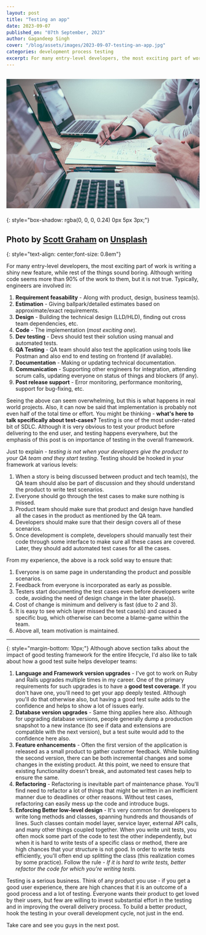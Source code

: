 ```yaml
---
layout: post
title: "Testing an app"
date: 2023-09-07
published_on: "07th September, 2023"
author: Gagandeep Singh
cover: "/blog/assets/images/2023-09-07-testing-an-app.jpg"
categories: development process testing
excerpt: For many entry-level developers, the most exciting part of work is writing a shiny new feature, while rest of the things sound boring. Although writing code seems more than 90% of the work to them, but it is not true.
---
```


![cover-photo](/blog/assets/images/2023-09-07-testing-an-app.jpg)
---
{: style="box-shadow: rgba(0, 0, 0, 0.24) 0px 5px 3px;"}

Photo by <a href="https://unsplash.com/@homajob?utm_source=unsplash&utm_medium=referral&utm_content=creditCopyText">Scott Graham</a> on <a href="https://unsplash.com/photos/5fNmWej4tAA?utm_source=unsplash&utm_medium=referral&utm_content=creditCopyText">Unsplash</a>
---
{: style="text-align: center;font-size: 0.8em"}

For many entry-level developers, the most exciting part of work is writing a shiny new feature, while rest of the things sound boring. Although writing code seems more than 90% of the work to them, but it is not true. Typically, engineers are involved in:
1. **Requirement feasability** - Along with product, design, business team(s).
2. **Estimation** - Giving ballpark/detailed estimates based on approximate/exact requirements.
3. **Design** - Building the technical design (LLD/HLD), finding out cross team dependencies, etc.
4. **Code** - The implementation (_most exciting one_).
5. **Dev testing** - Devs should test their solution using manual and automated tests.
6. **QA Testing** - QA team should also test the application using tools like Postman and also end to end testing on frontend (if available).
7. **Documentation** - Making or updating technical documentation.
7. **Communication** - Supporting other engineers for integration, attending scrum calls, updating everyone on status of things and blockers (if any).
8. **Post release support** - Error monitoring, performance monitoring, support for bug-fixing, etc.

Seeing the above can seem overwhelming, but this is what happens in real world projects. Also, it can now be said that implementation is probably not even half of the total time or effort. You might be thinking - **what's here to talk specifically about test-cases?** Testing is one of the most under-rated bit of SDLC. Although it is very obvious to test your product before delivering to the end user, and testing happens everywhere, but the emphasis of this post is on importance of testing in the overall framework.

Just to explain - *testing is not when your developers give the product to your QA team and they start testing*. Testing should be hooked in your framework at various levels:
1. When a story is being discussed between product and tech team(s), the QA team should also be part of discussion and they should understand the product to write test scenarios.
2. Everyone should go through the test cases to make sure nothing is missed.
3. Product team should make sure that product and design have handled all the cases in the product as mentioned by the QA team.
4. Developers should make sure that their design covers all of these scenarios.
5. Once development is complete, developers should manually test their code through some interface to make sure all these cases are covered. Later, they should add automated test cases for all the cases.

From my experience, the above is a rock solid way to ensure that:
1. Everyone is on same page in understanding the product and possible scenarios.
2. Feedback from everyone is incorporated as early as possible.
3. Testers start documenting the test cases even before developers write code, avoiding the need of design change in the later phase(s).
4. Cost of change is minimum and delivery is fast (due to 2 and 3).
5. It is easy to see which layer missed the test case(s) and caused a specific bug, which otherwise can become a blame-game within the team.
6. Above all, team motivation is maintained.

---
{: style="margin-bottom: 10px;"}
Although above section talks about the impact of good testing framework for the entire lifecycle, I'd also like to talk about how a good test suite helps developer teams:

1. **Language and Framework version upgrades** - I've got to work on Ruby and Rails upgrades multiple times in my career. One of the primary requirements for such upgrades is to have a **good test coverage**. If you don't have one, you'll need to get your app deeply tested. Although you'll do that otherwise also, but having a good test suite adds to the confidence and helps to show a lot of issues early.
2. **Database version upgrades** - Same thing applies here also. Although for upgrading database versions, people generally dump a production snapshot to a new instance (to see if data and extensions are compatible with the next version), but a test suite would add to the confidence here also.
3. **Feature enhancements** - Often the first version of the application is released as a small product to gather customer feedback. While building the second version, there can be both incremental changes and some changes in the existing product. At this point, we need to ensure that existing functionality doesn't break, and automated test cases help to ensure the same.
4. **Refactoring** - Refactoring is inevitable part of maintenance phase. You'll find need to refactor a lot of things that might be written in an inefficient manner due to deadlines or other reasons. Without test cases, refactoring can easily mess up the code and introduce bugs.
5. **Enforcing Better low-level design** - It's very common for developers to write long methods and classes, spanning hundreds and thousands of lines. Such classes contain model layer, service layer, external API calls, and many other things coupled together. When you write unit tests, you often mock some part of the code to test the other independently, but when it is hard to write tests of a specific class or method, there are high chances that your structure is not good. In order to write tests efficiently, you'll often end up splitting the class (this realization comes by some practice). Follow the rule - *If it is hard to write tests, better refactor the code for which you're writing tests.*

Testing is a serious business. Think of any product you use - if you get a good user experience, there are high chances that it is an outcome of a good process and a lot of testing. Everyone wants their product to get loved by their users, but few are willing to invest substantial effort in the testing and in improving the overall delivery process. To build a better product, hook the testing in your overall development cycle, not just in the end.



Take care and see you guys in the next post.


